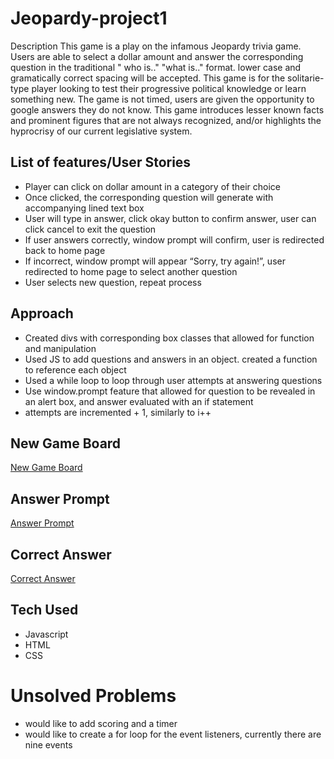 # Jeopardy-project1

Description
This game is a play on the infamous Jeopardy trivia game. Users are able to select a dollar amount and answer the corresponding question in the traditional " who is.." "what is.." format. lower case and gramatically correct spacing will be accepted. This game is for the solitarie-type player looking to test their progressive political knowledge or learn something new. The game is not timed, users are given the opportunity to google answers they do not know. This game introduces lesser known facts and prominent figures that are not always recognized, and/or highlights the hyprocrisy of our current legislative system.

## List of features/User Stories

- Player can click on dollar amount in a category of their choice
- Once clicked, the corresponding question will generate with accompanying lined text box
- User will type in answer, click okay button to confirm answer, user can click cancel to exit the question
- If user answers correctly, window prompt will confirm, user is redirected back to home page
- If incorrect, window prompt will appear “Sorry, try again!”, user redirected to home page to select another question
- User selects new question, repeat process

## Approach

- Created divs with corresponding box classes that allowed for function and manipulation
- Used JS to add questions and answers in an object. created a function to reference each object
- Used a while loop to loop through user attempts at answering questions
- Use window.prompt feature that allowed for question to be revealed in an alert box, and answer evaluated with an if statement
- attempts are incremented + 1, similarly to i++

## New Game Board

[New Game Board](https://user-images.githubusercontent.com/43379089/47569851-baaf1b00-d902-11e8-9688-f6aff704532d.png)

## Answer Prompt

[Answer Prompt](src="https://user-images.githubusercontent.com/43379089/47569882-cb5f9100-d902-11e8-9f85-a2f4bd3e56f3.png)

## Correct Answer

[Correct Answer](src="https://user-images.githubusercontent.com/43379089/47569923-d9151680-d902-11e8-8b41-bf4b8cfb094a.png)

## Tech Used

- Javascript
- HTML
- CSS

# Unsolved Problems

- would like to add scoring and a timer
- would like to create a for loop for the event listeners, currently there are nine events
